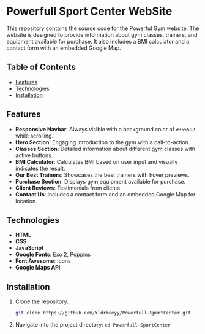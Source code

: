 # Powerfull Sport Center WebSite

This repository contains the source code for the Powerful Gym website. The website is designed to provide information about gym classes, trainers, and equipment available for purchase. It also includes a BMI calculator and a contact form with an embedded Google Map.

## Table of Contents
- [Features](#features)
- [Technologies](#technologies)
- [Installation](#installation)


## Features
- **Responsive Navbar**: Always visible with a background color of `#355592` while scrolling.
- **Hero Section**: Engaging introduction to the gym with a call-to-action.
- **Classes Section**: Detailed information about different gym classes with active buttons.
- **BMI Calculator**: Calculates BMI based on user input and visually indicates the result.
- **Our Best Trainers**: Showcases the best trainers with hover previews.
- **Purchase Section**: Displays gym equipment available for purchase.
- **Client Reviews**: Testimonials from clients.
- **Contact Us**: Includes a contact form and an embedded Google Map for location.

## Technologies
- **HTML**
- **CSS**
- **JavaScript**
- **Google Fonts**: Exo 2, Poppins
- **Font Awesome**: Icons
- **Google Maps API**

## Installation
1. Clone the repository:
   ```bash
   git clone https://github.com/Yldrmceyy/Powerfull-SportCenter.git

2. Navigate into the project directory:
``cd Powerfull-SportCenter``

 